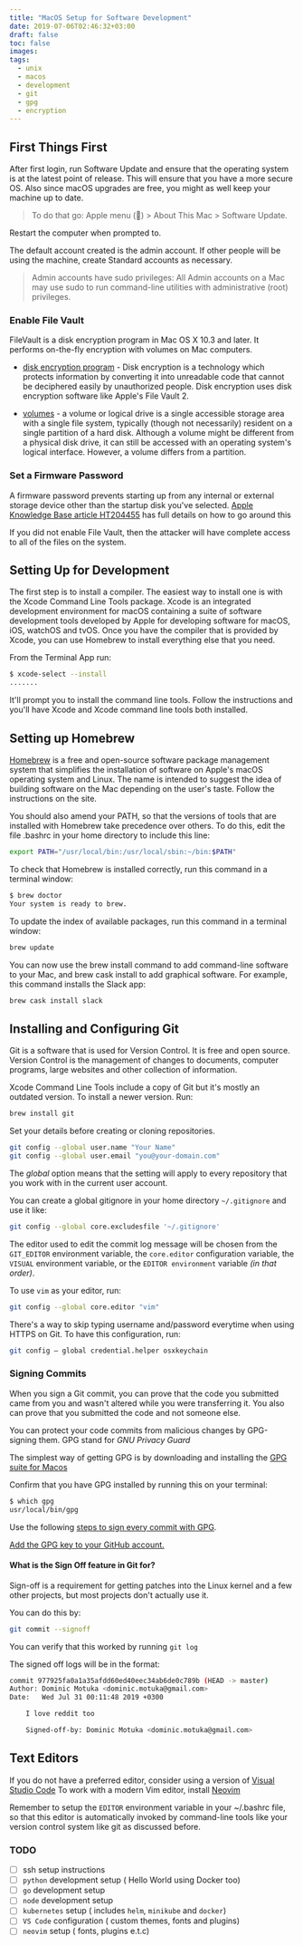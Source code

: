 ```yaml
---
title: "MacOS Setup for Software Development"
date: 2019-07-06T02:46:32+03:00
draft: false
toc: false
images:
tags: 
  - unix
  - macos
  - development
  - git
  - gpg
  - encryption
---
```


## First Things First

After first login, run Software Update and ensure that the operating system is at the latest point of release. This will ensure that you have a more secure OS. Also since macOS upgrades are free, you might as well keep your machine up to date.

> To do that go: Apple menu () > About This Mac > Software Update.

Restart the computer when prompted to.

The default account created is the admin account. If other people will be using the machine, create Standard accounts as necessary.

> Admin accounts have sudo privileges: All Admin accounts on a Mac may use sudo to run command-line utilities with administrative (root) privileges.

### Enable File Vault

FileVault is a disk encryption program in Mac OS X 10.3 and later. It performs on-the-fly encryption with volumes on Mac computers.

+ [disk encryption program](https://en.wikipedia.org/wiki/Disk_encryption_software) - Disk encryption is a technology which protects information by converting it into unreadable code that cannot be deciphered easily by unauthorized people. Disk encryption uses disk encryption software like Apple's File Vault 2.

+ [volumes](https://en.wikipedia.org/wiki/Volume_(computing)) - a volume or logical drive is a single accessible storage area with a single file system, typically (though not necessarily) resident on a single partition of a hard disk. Although a volume might be different from a physical disk drive, it can still be accessed with an operating system's logical interface. However, a volume differs from a partition.

### Set a Firmware Password

A firmware password prevents starting up from any internal or external storage device other than the startup disk you've selected.
[Apple Knowledge Base article HT204455](https://support.apple.com/en-gb/HT204455) has full details on how to go around this

If you did not enable File Vault, then the attacker will have complete access to all of the files on the system.

## Setting Up for Development

The first step is to install a compiler. The easiest way to install one is with the Xcode Command Line Tools package.
Xcode is an integrated development environment for macOS containing a suite of software development tools developed by Apple for developing software for macOS, iOS, watchOS and tvOS.
Once you have the compiler that is provided by Xcode, you can use Homebrew to install everything else that you need.

From the Terminal App run:

```bash
$ xcode-select --install
.......
```

It'll prompt you to install the command line tools. Follow the instructions and you'll have Xcode and Xcode command line tools both installed.

## Setting up Homebrew

[Homebrew](http://brew.sh/) is a free and open-source software package management system that simplifies the installation of software on Apple's macOS operating system and Linux. The name is intended to suggest the idea of building software on the Mac depending on the user's taste.
Follow the instructions on the site.

You should also amend your PATH, so that the versions of tools that are installed with Homebrew take precedence over others. To do this, edit the file .bashrc in your home directory to include this line:

```bash
export PATH="/usr/local/bin:/usr/local/sbin:~/bin:$PATH"
```

To check that Homebrew is installed correctly, run this command in a terminal window:

```bash
$ brew doctor
Your system is ready to brew.
```

To update the index of available packages, run this command in a terminal window:

```bash
brew update
```

You can now use the brew install command to add command-line software to your Mac, and brew cask install to add graphical software. For example, this command installs the Slack app:

```bash
brew cask install slack
```

## Installing and Configuring Git

Git is a software that is used for Version Control. It is free and open source. Version Control is the management of changes to documents, computer programs, large websites and other collection of information.

Xcode Command Line Tools include a copy of Git but it's mostly an outdated version. To install a newer version. Run:

```bash
brew install git
```

Set your details before creating or cloning repositories. 

```bash
git config --global user.name "Your Name"
git config --global user.email "you@your-domain.com"
```

The _global_ option means that the setting will apply to every repository that you work with in the current user account.

You can create a global gitignore in your home directory `~/.gitignore`  and use it like:

```bash
git config --global core.excludesfile '~/.gitignore'
```

The editor used to edit the commit log message will be chosen from the `GIT_EDITOR` environment variable, the `core.editor` configuration variable, the `VISUAL` environment variable, or the `EDITOR environment` variable *(in that order)*.

To use `vim` as your editor, run:

```bash
git config --global core.editor "vim"
```

There's a way to skip typing  username and/password everytime when using HTTPS on Git. To have this configuration, run:

```bash
git config — global credential.helper osxkeychain
```

### Signing Commits

When you sign a Git commit, you can prove that the code you submitted came from you and wasn't altered while you were transferring it. You also can prove that you submitted the code and not someone else.

You can protect your code commits from malicious changes by GPG-signing them. GPG stand for _GNU Privacy Guard_

The simplest way of getting GPG is by downloading and installing the [GPG suite for Macos](https://gpgtools.org/)

Confirm that you have GPG installed by running this on your terminal:

```bash
$ which gpg
usr/local/bin/gpg
```

Use the following [steps to sign every commit with GPG](https://help.github.com/en/articles/generating-a-new-gpg-key).

[Add the GPG key to your GitHub account.](https://help.github.com/en/articles/adding-a-new-gpg-key-to-your-github-account)

#### What is the Sign Off feature in Git for?

Sign-off is a requirement for getting patches into the Linux kernel and a few other projects, but most projects don't actually use it.

You can do this by:

```bash
git commit --signoff
```

You can verify that this worked by running `git log`

The signed off logs will be in the format:

```bash
commit 977925fa0a1a35afdd60ed40eec34ab6de0c789b (HEAD -> master)
Author: Dominic Motuka <dominic.motuka@gmail.com>
Date:   Wed Jul 31 00:11:48 2019 +0300

    I love reddit too

    Signed-off-by: Dominic Motuka <dominic.motuka@gmail.com>
```

## Text Editors

If you do not have a preferred editor, consider using a version of [Visual Studio Code](https://code.visualstudio.com/)
To work with a modern Vim editor, install [Neovim](https://neovim.io/)

Remember to setup the `EDITOR`  environment variable in your ~/.bashrc file, so that this editor is automatically invoked by command-line tools like your version control system like git as discussed before.

### TODO

+ [ ] ssh setup instructions
+ [ ] `python` development setup ( Hello World using Docker too)
+ [ ] `go` development setup
+ [ ] `node` development setup
+ [ ] `kubernetes` setup ( includes `helm`, `minikube` and `docker`)
+ [ ] `VS Code` configuration ( custom themes, fonts and plugins)
+ [ ] `neovim` setup ( fonts, plugins e.t.c)
